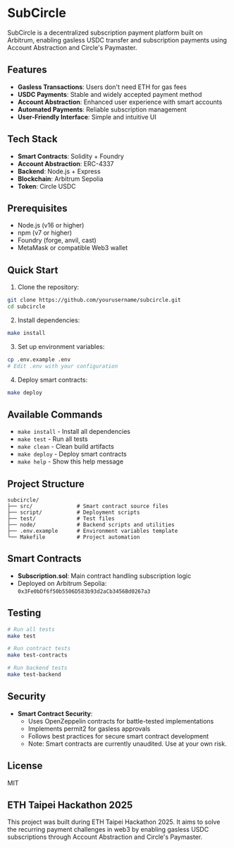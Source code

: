 # SubCircle

SubCircle is a decentralized subscription payment platform built on Arbitrum, enabling gasless USDC transfer and subscription payments using Account Abstraction and Circle's Paymaster.

## Features

- **Gasless Transactions**: Users don't need ETH for gas fees
- **USDC Payments**: Stable and widely accepted payment method
- **Account Abstraction**: Enhanced user experience with smart accounts
- **Automated Payments**: Reliable subscription management
- **User-Friendly Interface**: Simple and intuitive UI

## Tech Stack

- **Smart Contracts**: Solidity + Foundry
- **Account Abstraction**: ERC-4337
- **Backend**: Node.js + Express
- **Blockchain**: Arbitrum Sepolia
- **Token**: Circle USDC

## Prerequisites

- Node.js (v16 or higher)
- npm (v7 or higher)
- Foundry (forge, anvil, cast)
- MetaMask or compatible Web3 wallet

## Quick Start

1. Clone the repository:
```bash
git clone https://github.com/yourusername/subcircle.git
cd subcircle
```

2. Install dependencies:
```bash
make install
```

3. Set up environment variables:
```bash
cp .env.example .env
# Edit .env with your configuration
```

4. Deploy smart contracts:
```bash
make deploy
```

## Available Commands

- `make install` - Install all dependencies
- `make test` - Run all tests
- `make clean` - Clean build artifacts
- `make deploy` - Deploy smart contracts
- `make help` - Show this help message

## Project Structure

```
subcircle/
├── src/              # Smart contract source files
├── script/           # Deployment scripts
├── test/             # Test files
├── node/             # Backend scripts and utilities
├── .env.example      # Environment variables template
└── Makefile          # Project automation
```

## Smart Contracts

- **Subscription.sol**: Main contract handling subscription logic
- Deployed on Arbitrum Sepolia: `0x3Fe0bDf6f50b5506D583b93d2aCb3456Bd0267a3`

## Testing

```bash
# Run all tests
make test

# Run contract tests
make test-contracts

# Run backend tests
make test-backend
```

## Security

- **Smart Contract Security**:
  - Uses OpenZeppelin contracts for battle-tested implementations
  - Implements permit2 for gasless approvals
  - Follows best practices for secure smart contract development
  - Note: Smart contracts are currently unaudited. Use at your own risk.

## License

MIT

## ETH Taipei Hackathon 2025

This project was built during ETH Taipei Hackathon 2025. It aims to solve the recurring payment challenges in web3 by enabling gasless USDC subscriptions through Account Abstraction and Circle's Paymaster.